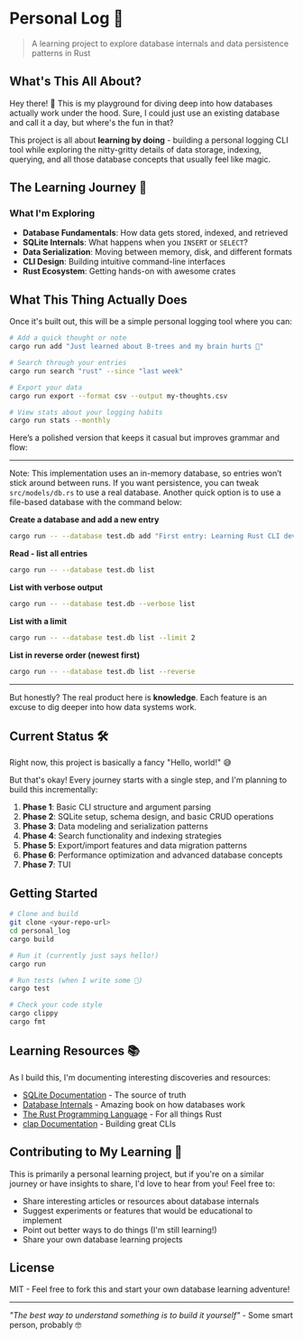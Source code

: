 # Personal Log 📝

> A learning project to explore database internals and data persistence patterns in Rust

## What's This All About?

Hey there! 👋 This is my playground for diving deep into how databases actually work under the hood. Sure, I could just use an existing database and call it a day, but where's the fun in that? 

This project is all about **learning by doing** - building a personal logging CLI tool while exploring the nitty-gritty details of data storage, indexing, querying, and all those database concepts that usually feel like magic.

## The Learning Journey 🚀

### What I'm Exploring

- **Database Fundamentals**: How data gets stored, indexed, and retrieved
- **SQLite Internals**: What happens when you `INSERT` or `SELECT`?
- **Data Serialization**: Moving between memory, disk, and different formats
- **CLI Design**: Building intuitive command-line interfaces
- **Rust Ecosystem**: Getting hands-on with awesome crates


## What This Thing Actually Does

Once it's built out, this will be a simple personal logging tool where you can:

```bash
# Add a quick thought or note
cargo run add "Just learned about B-trees and my brain hurts 🧠"

# Search through your entries
cargo run search "rust" --since "last week"

# Export your data
cargo run export --format csv --output my-thoughts.csv

# View stats about your logging habits
cargo run stats --monthly
```

Here’s a polished version that keeps it casual but improves grammar and flow:

---

Note: This implementation uses an in-memory database, so entries won’t stick around between runs. If you want persistence, you can tweak `src/models/db.rs` to use a real database. Another quick option is to use a file-based database with the command below:

**Create a database and add a new entry**

```bash
cargo run -- --database test.db add "First entry: Learning Rust CLI development"
```

**Read - list all entries**

```bash
cargo run -- --database test.db list
```

**List with verbose output**

```bash
cargo run -- --database test.db --verbose list
```

**List with a limit**

```bash
cargo run -- --database test.db list --limit 2
```

**List in reverse order (newest first)**

```bash
cargo run -- --database test.db list --reverse
```

---


But honestly? The real product here is **knowledge**. Each feature is an excuse to dig deeper into how data systems work.

## Current Status 🛠️

Right now, this project is basically a fancy "Hello, world!" 😅 

But that's okay! Every journey starts with a single step, and I'm planning to build this incrementally:

1. **Phase 1**: Basic CLI structure and argument parsing
2. **Phase 2**: SQLite setup, schema design, and basic CRUD operations
3. **Phase 3**: Data modeling and serialization patterns
4. **Phase 4**: Search functionality and indexing strategies
5. **Phase 5**: Export/import features and data migration patterns
6. **Phase 6**: Performance optimization and advanced database concepts
7. **Phase 7**: TUI

## Getting Started

```bash
# Clone and build
git clone <your-repo-url>
cd personal_log
cargo build

# Run it (currently just says hello!)
cargo run

# Run tests (when I write some 😬)
cargo test

# Check your code style
cargo clippy
cargo fmt
```

## Learning Resources 📚

As I build this, I'm documenting interesting discoveries and resources:

- [SQLite Documentation](https://sqlite.org/docs.html) - The source of truth
- [Database Internals](https://www.databass.dev/) - Amazing book on how databases work
- [The Rust Programming Language](https://doc.rust-lang.org/book/) - For all things Rust
- [clap Documentation](https://docs.rs/clap/) - Building great CLIs

## Contributing to My Learning 🤝

This is primarily a personal learning project, but if you're on a similar journey or have insights to share, I'd love to hear from you! Feel free to:

- Share interesting articles or resources about database internals
- Suggest experiments or features that would be educational to implement
- Point out better ways to do things (I'm still learning!)
- Share your own database learning projects

## License

MIT - Feel free to fork this and start your own database learning adventure!

---

*"The best way to understand something is to build it yourself"* - Some smart person, probably 🤓
